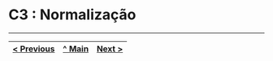 # C3 : Normalização







---
[< Previous](rebd02.md) | [^ Main](/../../) | [Next >](rebd04.md)
:--- | :---: | ---: 
